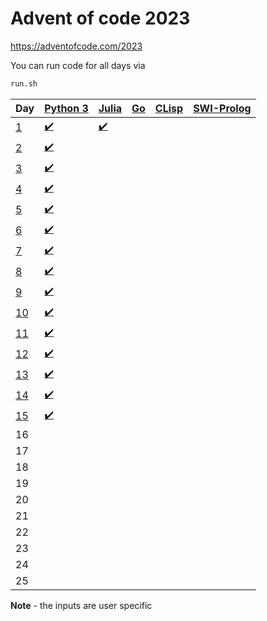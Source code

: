 # Advent of code 2023
https://adventofcode.com/2023

You can run code for all days via 
```bash
run.sh
```

| Day | [Python 3](https://www.python.org/) | [Julia](https://julialang.org/) | [Go](https://go.dev/) | [CLisp](https://clisp.sourceforge.io/) | [SWI-Prolog](https://www.swi-prolog.org/)
| --- | ----------- | ----------- | ----------- | ----------- | ----------- |
| [1](https://adventofcode.com/2023/day/1) | [:heavy_check_mark:](01/main.py) | [:heavy_check_mark:](01/main.jl) | | | |
| [2](https://adventofcode.com/2023/day/2) | [:heavy_check_mark:](02/main.py) | | | | |
| [3](https://adventofcode.com/2023/day/3) | [:heavy_check_mark:](03/main.py) | | | | |
| [4](https://adventofcode.com/2023/day/4) | [:heavy_check_mark:](04/main.py) | | | | |
| [5](https://adventofcode.com/2023/day/5) | [:heavy_check_mark:](05/main.py) | | | | |
| [6](https://adventofcode.com/2023/day/6) | [:heavy_check_mark:](06/main.py) | | | | |
| [7](https://adventofcode.com/2023/day/7) | [:heavy_check_mark:](07/main.py) | | | | |
| [8](https://adventofcode.com/2023/day/8) | [:heavy_check_mark:](08/main.py) | | | | |
| [9](https://adventofcode.com/2023/day/9) | [:heavy_check_mark:](09/main.py) | | | | |
| [10](https://adventofcode.com/2023/day/10) | [:heavy_check_mark:](10/main.py) | | | | |
| [11](https://adventofcode.com/2023/day/11) | [:heavy_check_mark:](11/main.py) | | | | |
| [12](https://adventofcode.com/2023/day/12) | [:heavy_check_mark:](12/main.py) | | | | |
| [13](https://adventofcode.com/2023/day/13) | [:heavy_check_mark:](13/main.py) | | | | |
| [14](https://adventofcode.com/2023/day/14) | [:heavy_check_mark:](14/main.py) | | | | |
| [15](https://adventofcode.com/2023/day/15) | [:heavy_check_mark:](15/main.py) | | | | |
| 16 | | | | | |
| 17 | | | | | |
| 18 | | | | | |
| 19 | | | | | |
| 20 | | | | | |
| 21 | | | | | |
| 22 | | | | | |
| 23 | | | | | |
| 24 | | | | | |
| 25 | | | | | |

**Note** - the inputs are user specific
